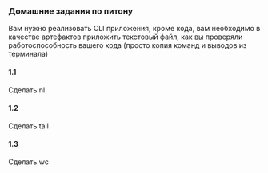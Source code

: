 ### Домашние задания по питону

Вам нужно реализовать CLI приложения, кроме кода, вам необходимо в качестве артефактов приложить текстовый файл, как вы проверяли работоспособность вашего кода (просто копия команд и выводов из терминала)

#### 1.1

Сделать nl

#### 1.2

Сделать tail

#### 1.3

Сделать wc
